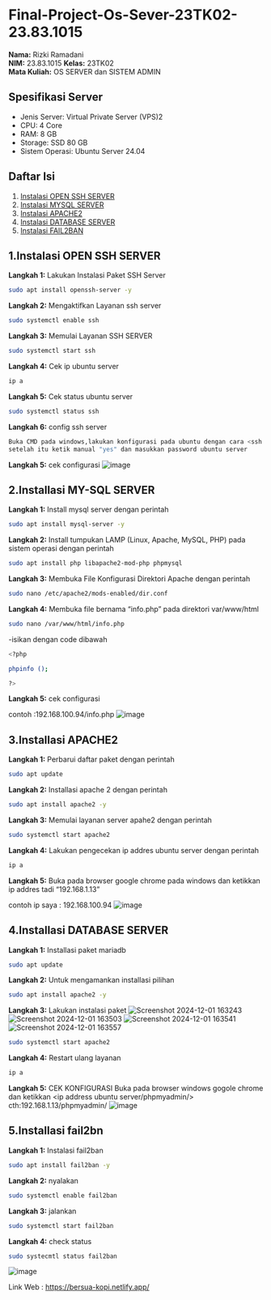 # Final-Project-Os-Sever-23TK02-23.83.1015
**Nama:** Rizki Ramadani  
**NIM:** 23.83.1015
**Kelas:** 23TK02  
**Mata Kuliah:** OS SERVER dan SISTEM ADMIN

## Spesifikasi Server
- Jenis Server: Virtual Private Server (VPS)2
- CPU: 4 Core
- RAM: 8 GB
- Storage: SSD 80 GB
- Sistem Operasi: Ubuntu Server 24.04

## Daftar Isi
1. [Instalasi OPEN SSH SERVER](#1-instalasi-open-ssh-server)
2. [Instalasi MYSQL SERVER](#2-instalasi-mysql-server)
3. [Instalasi APACHE2](#3-instalasi-apache2)
4. [Instalasi DATABASE SERVER](#4-instalasi-database-server)
5. [Instalasi FAIL2BAN](#5-instalasi-fail2ban)

## 1.Instalasi OPEN SSH SERVER
**Langkah 1:** Lakukan Instalasi Paket SSH Server
```bash
sudo apt install openssh-server -y
```
**Langkah 2:** Mengaktifkan Layanan ssh server
```bash
sudo systemctl enable ssh
```
**Langkah 3:** Memulai Layanan SSH SERVER
```bash
sudo systemctl start ssh
```
**Langkah 4:** Cek ip ubuntu server
```bash
ip a
```
**Langkah 5:** Cek status ubuntu server
```bash
sudo systemctl status ssh
```
**Langkah 6:** config ssh server
```bash
Buka CMD pada windows,lakukan konfigurasi pada ubuntu dengan cara <ssh username ubuntu@ip address ubuntu server> contoh:ssh rizki@192.168.100.94
setelah itu ketik manual "yes" dan masukkan password ubuntu server
```
**Langkah 5:** cek configurasi
![image](https://github.com/user-attachments/assets/c66310fd-92df-40a9-ba15-9b1bd991b5cd)


## 2.Installasi MY-SQL SERVER
**Langkah 1:** Install mysql server dengan perintah
```bash
sudo apt install mysql-server -y
```
**Langkah 2:** Install tumpukan LAMP (Linux, Apache, MySQL, PHP) pada sistem operasi dengan perintah
```bash
sudo apt install php libapache2-mod-php phpmysql
```
**Langkah 3:** Membuka File Konfigurasi Direktori Apache dengan perintah
```bash
sudo nano /etc/apache2/mods-enabled/dir.conf
```
**Langkah 4:** Membuka file bernama “info.php” pada direktori var/www/html
```bash
sudo nano /var/www/html/info.php
```
-isikan dengan code dibawah
```bash
<?php

phpinfo ();

?>
```
**Langkah 5:** cek configurasi

contoh :192.168.100.94/info.php
![image](https://github.com/user-attachments/assets/21c9f25b-b07a-4ab2-85a1-5652c49994af)


## 3.Installasi APACHE2
**Langkah 1:** Perbarui daftar paket dengan perintah
```bash
sudo apt update
```
**Langkah 2:** Installasi apache 2 dengan perintah
```bash
sudo apt install apache2 -y
```
**Langkah 3:** Memulai layanan server apahe2 dengan perintah
```bash
sudo systemctl start apache2
```
**Langkah 4:** Lakukan pengecekan ip addres ubuntu server dengan perintah
```bash
ip a
```
**Langkah 5:** Buka pada browser google chrome pada windows dan ketikkan ip addres tadi “192.168.1.13”


contoh ip saya : 192.168.100.94
![image](https://github.com/user-attachments/assets/26d3e4a4-0ad9-4877-a0fc-808b3cea0310)
## 4.Installasi DATABASE SERVER
**Langkah 1:** Installasi paket mariadb
```bash
sudo apt update
```
**Langkah 2:** Untuk mengamankan installasi pilihan
```bash
sudo apt install apache2 -y
```
**Langkah 3:** Lakukan instalasi paket
![Screenshot 2024-12-01 163243](https://github.com/user-attachments/assets/b76c67db-137c-496f-a956-bfea6eef03cb)
![Screenshot 2024-12-01 163503](https://github.com/user-attachments/assets/5d17d87f-fb12-4e77-a1ba-ac711a32b41a)
![Screenshot 2024-12-01 163541](https://github.com/user-attachments/assets/4cb885c4-d2b8-4ada-ad8d-a383d59a13f4)
![Screenshot 2024-12-01 163557](https://github.com/user-attachments/assets/fe008325-bab0-4584-b228-5378e09bec08)

```bash
sudo systemctl start apache2
```
**Langkah 4:** Restart ulang layanan
```bash
ip a
```
**Langkah 5:** CEK KONFIGURASI Buka pada browser windows gogole chrome dan ketikkan <ip address ubuntu server/phpmyadmin/> cth:192.168.1.13/phpmyadmin/
![image](https://github.com/user-attachments/assets/37cd45b6-0272-4c70-a9cb-11da59038098)

## 5.Installasi fail2bn
**Langkah 1:** Instalasi fail2ban
```bash
sudo apt install fail2ban -y
```
**Langkah 2:** nyalakan 
```bash
sudo systemctl enable fail2ban
```
**Langkah 3:** jalankan
```bash
sudo systemctl start fail2ban
```
**Langkah 4:** check status
```bash
sudo systecmtl status fail2ban
```
![image](https://github.com/user-attachments/assets/8c80ce3a-8635-42e9-9ced-3c6e50b4c749)

Link Web : https://bersua-kopi.netlify.app/
